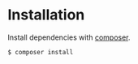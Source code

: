 # Installation

Install dependencies with [composer](http://getcomposer.org/).
<pre><code>$ composer install</code></pre>
